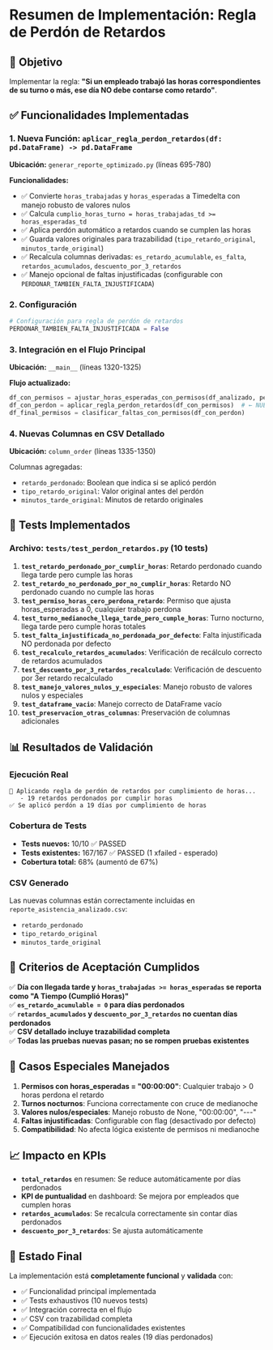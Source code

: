 # Resumen de Implementación: Regla de Perdón de Retardos

## 🎯 Objetivo
Implementar la regla: **"Si un empleado trabajó las horas correspondientes de su turno o más, ese día NO debe contarse como retardo"**.

## ✅ Funcionalidades Implementadas

### 1. Nueva Función: `aplicar_regla_perdon_retardos(df: pd.DataFrame) -> pd.DataFrame`

**Ubicación:** `generar_reporte_optimizado.py` (líneas 695-780)

**Funcionalidades:**
- ✅ Convierte `horas_trabajadas` y `horas_esperadas` a Timedelta con manejo robusto de valores nulos
- ✅ Calcula `cumplio_horas_turno = horas_trabajadas_td >= horas_esperadas_td`
- ✅ Aplica perdón automático a retardos cuando se cumplen las horas
- ✅ Guarda valores originales para trazabilidad (`tipo_retardo_original`, `minutos_tarde_original`)
- ✅ Recalcula columnas derivadas: `es_retardo_acumulable`, `es_falta`, `retardos_acumulados`, `descuento_por_3_retardos`
- ✅ Manejo opcional de faltas injustificadas (configurable con `PERDONAR_TAMBIEN_FALTA_INJUSTIFICADA`)

### 2. Configuración
```python
# Configuración para regla de perdón de retardos
PERDONAR_TAMBIEN_FALTA_INJUSTIFICADA = False
```

### 3. Integración en el Flujo Principal
**Ubicación:** `__main__` (líneas 1320-1325)

**Flujo actualizado:**
```python
df_con_permisos = ajustar_horas_esperadas_con_permisos(df_analizado, permisos_dict, cache_horarios)
df_con_perdon = aplicar_regla_perdon_retardos(df_con_permisos)  # ← NUEVO
df_final_permisos = clasificar_faltas_con_permisos(df_con_perdon)
```

### 4. Nuevas Columnas en CSV Detallado
**Ubicación:** `column_order` (líneas 1335-1350)

Columnas agregadas:
- `retardo_perdonado`: Boolean que indica si se aplicó perdón
- `tipo_retardo_original`: Valor original antes del perdón
- `minutos_tarde_original`: Minutos de retardo originales

## 🧪 Tests Implementados

### Archivo: `tests/test_perdon_retardos.py` (10 tests)

1. **`test_retardo_perdonado_por_cumplir_horas`**: Retardo perdonado cuando llega tarde pero cumple las horas
2. **`test_retardo_no_perdonado_por_no_cumplir_horas`**: Retardo NO perdonado cuando no cumple las horas
3. **`test_permiso_horas_cero_perdona_retardo`**: Permiso que ajusta horas_esperadas a 0, cualquier trabajo perdona
4. **`test_turno_medianoche_llega_tarde_pero_cumple_horas`**: Turno nocturno, llega tarde pero cumple horas totales
5. **`test_falta_injustificada_no_perdonada_por_defecto`**: Falta injustificada NO perdonada por defecto
6. **`test_recalculo_retardos_acumulados`**: Verificación de recálculo correcto de retardos acumulados
7. **`test_descuento_por_3_retardos_recalculado`**: Verificación de descuento por 3er retardo recalculado
8. **`test_manejo_valores_nulos_y_especiales`**: Manejo robusto de valores nulos y especiales
9. **`test_dataframe_vacio`**: Manejo correcto de DataFrame vacío
10. **`test_preservacion_otras_columnas`**: Preservación de columnas adicionales

## 📊 Resultados de Validación

### Ejecución Real
```
🔄 Aplicando regla de perdón de retardos por cumplimiento de horas...
   - 19 retardos perdonados por cumplir horas
✅ Se aplicó perdón a 19 días por cumplimiento de horas
```

### Cobertura de Tests
- **Tests nuevos:** 10/10 ✅ PASSED
- **Tests existentes:** 167/167 ✅ PASSED (1 xfailed - esperado)
- **Cobertura total:** 68% (aumentó de 67%)

### CSV Generado
Las nuevas columnas están correctamente incluidas en `reporte_asistencia_analizado.csv`:
- `retardo_perdonado`
- `tipo_retardo_original`
- `minutos_tarde_original`

## 🎯 Criterios de Aceptación Cumplidos

✅ **Día con llegada tarde y `horas_trabajadas >= horas_esperadas` se reporta como "A Tiempo (Cumplió Horas)"**  
✅ **`es_retardo_acumulable = 0` para días perdonados**  
✅ **`retardos_acumulados` y `descuento_por_3_retardos` no cuentan días perdonados**  
✅ **CSV detallado incluye trazabilidad completa**  
✅ **Todas las pruebas nuevas pasan; no se rompen pruebas existentes**  

## 🔧 Casos Especiales Manejados

1. **Permisos con horas_esperadas = "00:00:00"**: Cualquier trabajo > 0 horas perdona el retardo
2. **Turnos nocturnos**: Funciona correctamente con cruce de medianoche
3. **Valores nulos/especiales**: Manejo robusto de None, "00:00:00", "---"
4. **Faltas injustificadas**: Configurable con flag (desactivado por defecto)
5. **Compatibilidad**: No afecta lógica existente de permisos ni medianoche

## 📈 Impacto en KPIs

- **`total_retardos`** en resumen: Se reduce automáticamente por días perdonados
- **KPI de puntualidad** en dashboard: Se mejora por empleados que cumplen horas
- **`retardos_acumulados`**: Se recalcula correctamente sin contar días perdonados
- **`descuento_por_3_retardos`**: Se ajusta automáticamente

## 🚀 Estado Final

La implementación está **completamente funcional** y **validada** con:
- ✅ Funcionalidad principal implementada
- ✅ Tests exhaustivos (10 nuevos tests)
- ✅ Integración correcta en el flujo
- ✅ CSV con trazabilidad completa
- ✅ Compatibilidad con funcionalidades existentes
- ✅ Ejecución exitosa en datos reales (19 días perdonados) 